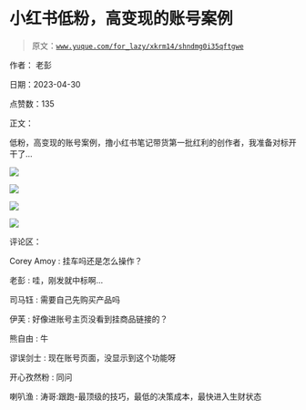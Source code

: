 # 小红书低粉，高变现的账号案例

> 原文：[`www.yuque.com/for_lazy/xkrm14/shndmg0i35qftgwe`](https://www.yuque.com/for_lazy/xkrm14/shndmg0i35qftgwe)

作者： 老彭

日期：2023-04-30

点赞数：135

正文：

低粉，高变现的账号案例，撸小红书笔记带货第一批红利的创作者，我准备对标开干了…

![](img/46798128035b002c3807ff2eb9ee400f.png)  

![](img/2921bfbe561d0146408c6a015babb5e1.png)  

![](img/6237ae9bccf9378550ea7c5942bf99a4.png)  

![](img/4ced1e57af92a8e10080481d45c4fa8c.png)  

评论区：

Corey Amoy : 挂车吗还是怎么操作？

老彭 : 哇，刚发就中标啊…

司马钰 : 需要自己先购买产品吗

伊芙 : 好像进账号主页没看到挂商品链接的？

熊自由 : 牛

谬误剑士 : 现在账号页面，没显示到这个功能呀

开心孜然粉 : 同问

喇叭渔 : 涛哥:跟跑-最顶级的技巧，最低的决策成本，最快进入生财状态

